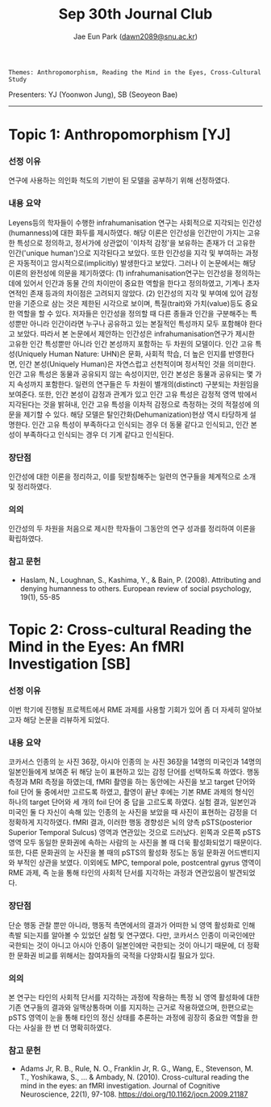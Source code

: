 ﻿---
layout: post
title: "Sep 30th Journal Club"
author: "Jae Eun Park (dawn2089@snu.ac.kr)"
---

    Themes: Anthropomorphism, Reading the Mind in the Eyes, Cross-Cultural Study
Presenters: YJ (Yoonwon Jung), SB (Seoyeon Bae)

-----------------

# Topic 1: Anthropomorphism [YJ]

### **선정 이유**

연구에 사용하는 의인화 척도의 기반이 된 모델을 공부하기 위해 선정하였다.

### **내용 요약**

Leyens등의 학자들이 수행한 infrahumanisation 연구는 사회적으로 지각되는 인간성(humanness)에 대한 화두를 제시하였다. 해당 이론은 인간성을 인간만이 가지는 고유한 특성으로 정의하고, 정서가에 상관없이 '이차적 감정'을 보유하는 존재가 더 고유한 인간('unique human')으로 지각된다고 보았다. 또한 인간성을 지각 및 부여하는 과정은 자동적이고 암시적으로(implicitly) 발생한다고 보았다.
그러나 이 논문에서는 해당 이론의 완전성에 의문을 제기하였다: (1) infrahumanisation연구는 인간성을 정의하는 데에 있어서 인간과 동물 간의 차이만이 중요한 역할을 한다고 정의하였고, 기계나 초자연적인 존재 등과의 차이점은 고려되지 않았다. (2) 인간성의 지각 및 부여에 있어 감정만을 기준으로 삼는 것은 제한된 시각으로 보이며, 특질(trait)와 가치(value)등도 중요한 역할을 할 수 있다.
저자들은 인간성을 정의할 때 다른 종들과 인간을 구분해주는 특성뿐만 아니라 인간이라면 누구나 공유하고 있는 본질적인 특성까지 모두 포함해야 한다고 보았다. 따라서 본 논문에서 제안하는 인간성은 infrahumanisation연구가 제시한 고유한 인간 특성뿐만 아니라 인간 본성까지 포함하는 두 차원의 모델이다. 인간 고유 특성(Uniquely Human Nature: UHN)은 문화, 사회적 학습, 더 높은 인지를 반영한다면, 인간 본성(Uniquely Human)은 자연스럽고 선천적이며 정서적인 것을 의미한다. 인간 고유 특성은 동물과 공유되지 않는 속성이지만, 인간 본성은 동물과 공유되는 몇 가지 속성까지 포함한다.
일련의 연구들은 두 차원이 별개의(distinct) 구분되는 차원임을 보여준다. 또한, 인간 본성이 감정과 관계가 있고 인간 고유 특성은 감정적 영역 밖에서 지각된다는 것을 밝혀내, 인간 고유 특성을 이차적 감정으로 측정하는 것의 적절성에 의문을 제기할 수 있다. 
해당 모델은 탈인간화(Dehumanization)현상 역시 타당하게 설명한다. 인간 고유 특성이 부족하다고 인식되는 경우 더 동물 같다고 인식되고, 인간 본성이 부족하다고 인식되는 경우 더 기계 같다고 인식된다.

### **장단점**
인간성에 대한 이론을 정리하고, 이를 뒷받침해주는 일련의 연구들을 체계적으로 소개 및 정리하였다.

### **의의**

인간성의 두 차원을 처음으로 제시한 학자들이 그동안의 연구 성과를 정리하여 이론을 확립하였다.

### **참고 문헌**

- Haslam, N., Loughnan, S., Kashima, Y., & Bain, P. (2008). Attributing and denying humanness to others. European review of social psychology, 19(1), 55-85

# Topic 2: Cross-cultural Reading the Mind in the Eyes: An fMRI Investigation [SB]

### **선정 이유**

이번 학기에 진행될 프로젝트에서 RME 과제를 사용할 기회가 있어 좀 더 자세히 알아보고자 해당 논문을 리뷰하게 되었다.

### **내용 요약**

코카서스 인종의 눈 사진 36장, 아시아 인종의 눈 사진 36장을 14명의 미국인과 14명의 일본인들에게 보여준 뒤 해당 눈이 표현하고 있는 감정 단어를 선택하도록 하였다. 행동 측정과 MRI 측정을 하였는데, fMRI 촬영을 하는 동안에는 사진을 보고 target 단어와 foil 단어 둘 중에서만 고르도록 하였고, 촬영이 끝난 후에는 기본 RME 과제의 형식인 하나의 target 단어와 세 개의 foil 단어 중 답을 고르도록 하였다. 실험 결과, 일본인과 미국인 둘 다 자신이 속해 있는 인종의 눈 사진을 보았을 때 사진이 표현하는 감정을 더 정확하게 지각하였다. fMRI 결과, 이러한 행동 경향성은 뇌의 양측 pSTS(posterior Superior Temporal Sulcus) 영역과 연관있는 것으로 드러났다. 왼쪽과 오른쪽 pSTS 영역 모두 동일한 문화권에 속하는 사람의 눈 사진을 볼 때 더욱 활성화되었기 때문이다. 또한, 다른 문화권의 눈 사진을 볼 때의 pSTS의 활성화 정도는 동일 문화권 어드밴티지와 부적인 상관을 보였다. 이외에도 MPC, temporal pole, postcentral gyrus 영역이 RME 과제, 즉 눈을 통해 타인의 사회적 단서를 지각하는 과정과 연관있음이 발견되었다.

### **장단점**

단순 행동 관찰 뿐만 아니라, 행동적 측면에서의 결과가 어떠한 뇌 영역 활성화로 인해 촉발 되는지를 알아볼 수 있었던 실험 및 연구였다. 다만, 코카서스 인종이 미국인에만 국한되는 것이 아니고 아시아 인종이 일본인에만 국한되는 것이 아니기 때문에, 더 정확한 문화권 비교를 위해서는 참여자들의 국적을 다양화시킬 필요가 있다. 

### **의의**

본 연구는 타인의 사회적 단서를 지각하는 과정에 작용하는 특정 뇌 영역 활성화에 대한 기존 연구들의 결과와 일맥상통하며 이를 지지하는 근거로 작용하였으며, 한편으로는 pSTS 영역이 눈을 통해 타인의 정신 상태를 추론하는 과정에 굉장히 중요한 역할을 한다는 사실을 한 번 더 명확히하였다.

### **참고 문헌**

- Adams Jr, R. B., Rule, N. O., Franklin Jr, R. G., Wang, E., Stevenson, M. T., Yoshikawa, S., ... & Ambady, N. (2010). Cross-cultural reading the mind in the eyes: an fMRI investigation. Journal of Cognitive Neuroscience, 22(1), 97-108. https://doi.org/10.1162/jocn.2009.21187
